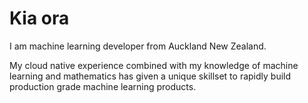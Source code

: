 # Kia ora



I am machine learning developer from Auckland New Zealand. 

My cloud native experience combined with my knowledge of machine learning and mathematics has given a unique skillset to rapidly build production grade machine learning products.

